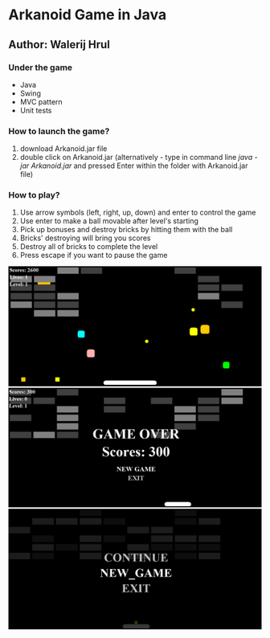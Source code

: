 # Arkanoid Game in Java
## Author: Walerij Hrul

### Under the game
* Java
* Swing
* MVC pattern
* Unit tests

### How to launch the game?
1. download Arkanoid.jar file
2. double click on Arkanoid.jar 
    (alternatively - type in command line *java -jar Arkanoid.jar* and pressed Enter within the folder with Arkanoid.jar file)

### How to play?
1. Use arrow symbols (left, right, up, down) and enter to control the game
2. Use enter to make a ball movable after level's starting
3. Pick up bonuses and destroy bricks by hitting them with the ball
4. Bricks' destroying will bring you scores 
5. Destroy all of bricks to complete the level
6. Press escape if you want to pause the game

![gamePicture](img/main.png)
![gamePicture](img/game_over.png)
![gamePicture](img/menu.png)
